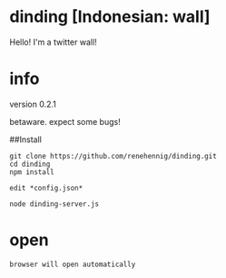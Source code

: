 dinding [Indonesian: wall]
=======

Hello! I'm a twitter wall!

info
=====
version 0.2.1

betaware. expect some bugs!


##Install

```
git clone https://github.com/renehennig/dinding.git
cd dinding
npm install

edit *config.json*

node dinding-server.js
```

open
=====
```
browser will open automatically
```